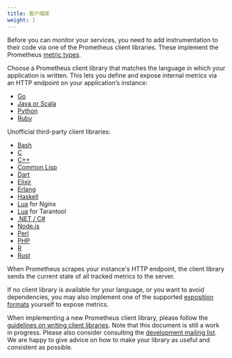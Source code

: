 ```yaml
---
title: 客户端库
weight: 1
---
```


Before you can monitor your services, you need to add instrumentation to their
code via one of the Prometheus client libraries. These implement the Prometheus
[metric types](/docs/concepts/metric_types/).

Choose a Prometheus client library that matches the language in which your
application is written. This lets you define and expose internal metrics via an
HTTP endpoint on your application’s instance:

- [Go](https://github.com/prometheus/client_golang)
- [Java or Scala](https://github.com/prometheus/client_java)
- [Python](https://github.com/prometheus/client_python)
- [Ruby](https://github.com/prometheus/client_ruby)

Unofficial third-party client libraries:

- [Bash](https://github.com/aecolley/client_bash)
- [C](https://github.com/digitalocean/prometheus-client-c)
- [C++](https://github.com/jupp0r/prometheus-cpp)
- [Common Lisp](https://github.com/deadtrickster/prometheus.cl)
- [Dart](https://github.com/tentaclelabs/prometheus_client)
- [Elixir](https://github.com/deadtrickster/prometheus.ex)
- [Erlang](https://github.com/deadtrickster/prometheus.erl)
- [Haskell](https://github.com/fimad/prometheus-haskell)
- [Lua](https://github.com/knyar/nginx-lua-prometheus) for Nginx
- [Lua](https://github.com/tarantool/prometheus) for Tarantool
- [.NET / C#](https://github.com/prometheus-net/prometheus-net)
- [Node.js](https://github.com/siimon/prom-client)
- [Perl](https://metacpan.org/pod/Net::Prometheus)
- [PHP](https://github.com/endclothing/prometheus_client_php)
- [R](https://github.com/cfmack/pRometheus)
- [Rust](https://github.com/tikv/rust-prometheus)

When Prometheus scrapes your instance's HTTP endpoint, the client library
sends the current state of all tracked metrics to the server.

If no client library is available for your language, or you want to avoid
dependencies, you may also implement one of the supported [exposition
formats](/docs/instrumenting/exposition_formats/) yourself to expose metrics.

When implementing a new Prometheus client library, please follow the
[guidelines on writing client libraries](/docs/instrumenting/writing_clientlibs).
Note that this document is still a work in progress. Please also consider
consulting the [development mailing list](https://groups.google.com/forum/#!forum/prometheus-developers).
We are happy to give advice on how to make your library as useful and
consistent as possible.
